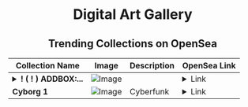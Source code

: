 <div align="center">

# Digital Art Gallery

## Trending Collections on OpenSea

| Collection Name                       | Image                                                                                     | Description                       | OpenSea Link                                                                                          |
|---------------------------------------|-------------------------------------------------------------------------------------------|-----------------------------------|--------------------------------------------------------------------------------------------------------|
| **<details><summary>! ( ! ) ADDBOX:...</summary>! ( ! ) ADDBOX: 122</details>** | ![Image](https://i.seadn.io/s/raw/files/70f76a85b4fa4765890676c8d5420f76.png?w=500&auto=format?w=200&auto=format) |  | <details><summary>Link</summary>[! ( ! ) ADDBOX: 122](https://opensea.io/collection/addbox-122)</details> |
| **Cyborg 1** | ![Image](https://i.seadn.io/s/raw/files/e5037ed83766213619d26c23faff027f.jpg?w=500&auto=format?w=200&auto=format) | Cyberfunk | <details><summary>Link</summary>[Cyborg 1](https://opensea.io/collection/cyborg-1-2)</details> |

</div>